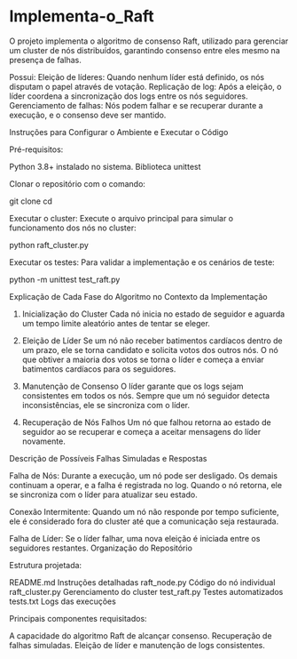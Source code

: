 # Implementa-o_Raft

O projeto implementa o algoritmo de consenso Raft, utilizado para gerenciar um cluster de nós distribuídos, garantindo consenso entre eles mesmo na presença de falhas. 

Possui:
Eleição de líderes: Quando nenhum líder está definido, os nós disputam o papel através de votação.
Replicação de log: Após a eleição, o líder coordena a sincronização dos logs entre os nós seguidores.
Gerenciamento de falhas: Nós podem falhar e se recuperar durante a execução, e o consenso deve ser mantido.

Instruções para Configurar o Ambiente e Executar o Código

Pré-requisitos:

Python 3.8+ instalado no sistema.
Biblioteca unittest 

Clonar o repositório com o comando:

git clone <link-do-repositorio>
cd <nome-do-repositorio>

Executar o cluster: 
Execute o arquivo principal para simular o funcionamento dos nós no cluster:

python raft_cluster.py

Executar os testes: Para validar a implementação e os cenários de teste:

python -m unittest test_raft.py


Explicação de Cada Fase do Algoritmo no Contexto da Implementação

1. Inicialização do Cluster
Cada nó inicia no estado de seguidor e aguarda um tempo limite aleatório antes de tentar se eleger.

2. Eleição de Líder
Se um nó não receber batimentos cardíacos dentro de um prazo, ele se torna candidato e solicita votos dos outros nós.
O nó que obtiver a maioria dos votos se torna o líder e começa a enviar batimentos cardíacos para os seguidores.

3. Manutenção de Consenso
O líder garante que os logs sejam consistentes em todos os nós.
Sempre que um nó seguidor detecta inconsistências, ele se sincroniza com o líder.

4. Recuperação de Nós Falhos
Um nó que falhou retorna ao estado de seguidor ao se recuperar e começa a aceitar mensagens do líder novamente.

Descrição de Possíveis Falhas Simuladas e Respostas

Falha de Nós:
Durante a execução, um nó pode ser desligado. Os demais continuam a operar, e a falha é registrada no log.
Quando o nó retorna, ele se sincroniza com o líder para atualizar seu estado.

Conexão Intermitente:
Quando um nó não responde por tempo suficiente, ele é considerado fora do cluster até que a comunicação seja restaurada.

Falha de Líder:
Se o líder falhar, uma nova eleição é iniciada entre os seguidores restantes.
Organização do Repositório

Estrutura projetada:

 README.md                   Instruções detalhadas
 raft_node.py                Código do nó individual
 raft_cluster.py             Gerenciamento do cluster
 test_raft.py                Testes automatizados
 tests.txt               Logs das execuções

Principais componentes requisitados:

A capacidade do algoritmo Raft de alcançar consenso.
Recuperação de falhas simuladas.
Eleição de líder e manutenção de logs consistentes.
